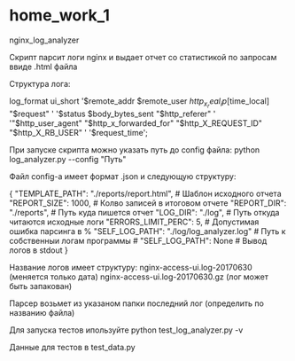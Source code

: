 # home_work_1
nginx_log_analyzer

Скрипт парсит логи nginx и выдает отчет со статистикой по запросам ввиде .html файла

Структура лога:

log_format ui_short '$remote_addr  $remote_user $http_x_real_ip [$time_local] "$request" '
                     '$status $body_bytes_sent "$http_referer" '
                     '"$http_user_agent" "$http_x_forwarded_for" "$http_X_REQUEST_ID" "$http_X_RB_USER" '
                     '$request_time';

При запуске скрипта можно указать путь до config файла:
  python log_analyzer.py --config "Путь"
  
Файл config-a имеет формат .json и следующую структуру:

{
    "TEMPLATE_PATH": "./reports/report.html",    # Шаблон исходного отчета
    "REPORT_SIZE": 1000,                         # Колво записей в итоговом отчете
    "REPORT_DIR": "./reports",                   # Путь куда пишется отчет
    "LOG_DIR": "./log",                          # Путь откуда читаются исходные логи
    "ERRORS_LIMIT_PERC": 5,                      # Допустимая ошибка парсинга в %
    "SELF_LOG_PATH": "./log/log_analyzer.log"    # Путь к собственныи логам программы
    # "SELF_LOG_PATH": None                      # Вывод логов в stdout
}

Название логов имеет структуру:
  nginx-access-ui.log-20170630 (меняется только дата)
  nginx-access-ui.log-20170630.gz (лог может быть запакован)

Парсер возьмет из указаном папки последний лог (определить по названию файла)

Для запуска тестов ипользуйте
  python test_log_analyzer.py -v
  
Данные для тестов в 
  test_data.py
  
